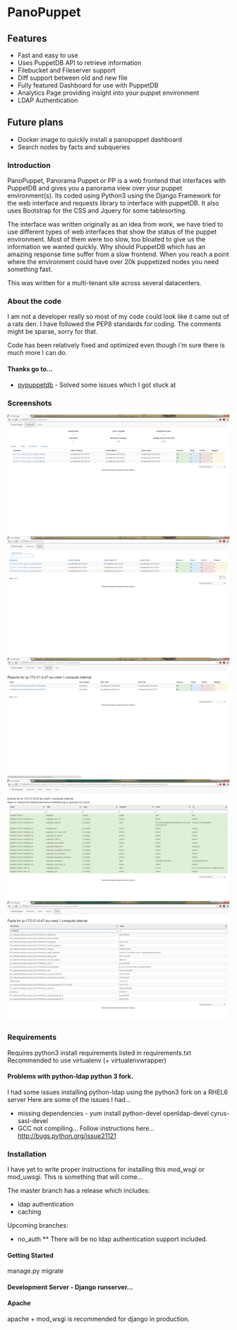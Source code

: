 # PanoPuppet

## Features
* Fast and easy to use
* Uses PuppetDB API to retrieve information
* Filebucket and Fileserver support
* Diff support between old and new file
* Fully featured Dashboard for use with PuppetDB
* Analytics Page providing insight into your puppet environment
* LDAP Authentication

## Future plans
* Docker image to quickly install a panopuppet dashboard
* Search nodes by facts and subqueries


### Introduction

PanoPuppet, Panorama Puppet or PP is a web frontend that interfaces with PuppetDB
and gives you a panorama view over your puppet environment(s). Its coded using Python3
using the Django Framework for the web interface and requests library to interface with
puppetDB. It also uses Bootstrap for the CSS and Jquery for some tablesorting.

The interface was written originally as an idea from work, we have tried to
use different types of web interfaces that show the status of the puppet
environment. Most of them were too slow, too bloated to give us the information
we wanted quickly. Why should PuppetDB which has an amazing response time
suffer from a slow frontend. When you reach a point where the environment could
have over 20k puppetized nodes you need something fast.

This was written for a multi-tenant site across several datacenters.

### About the code

I am not a developer really so most of my code could look like it came out of a
rats den. I have followed the PEP8 standards for coding. The comments might be sparse,
sorry for that.

Code has been relatively fixed and optimized even though i'm sure there is much more I can do.

#### Thanks go to...

* [pypuppetdb](https://github.com/puppet-community/pypuppetdb) - Solved some issues which I got stuck at

### Screenshots
![Dashboard](screenshots/pano_dash.png)
![Nodes View](screenshots/pano_nodes.png)
![Reports View](screenshots/pano_reports.png)
![Events View](screenshots/pano_events.png)
![Facts View](screenshots/pano_facts.png)


### Requirements

Requires python3
install requirements listed in requirements.txt
Recommended to use virtualenv (+ virtualenvwrapper)


#### Problems with python-ldap python 3 fork.
I had some issues installing python-ldap using the python3 fork on a RHEL6 server
Here are some of the issues I had...
 * missing dependencies - yum install python-devel openldap-devel cyrus-sasl-devel
 * GCC not compiling... Follow instructions here... http://bugs.python.org/issue21121


### Installation
I have yet to write proper instructions for installing this mod_wsgi or mod_uwsgi.
This is something that will come...

The master branch has a release which includes:
* ldap authentication
* caching

Upcoming branches:
* no_auth
** There will be no ldap authentication support included.

#### Getting Started
manage.py migrate

#### Development Server - Django runserver...

#### Apache

apache + mod_wsgi is recommended for django in production.
